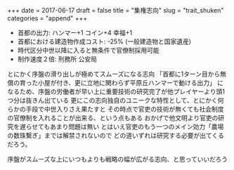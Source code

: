 +++
date = 2017-06-17
draft = false
title = "集権志向"
slug = "trait_shuken"
categories = "append"
+++

- 首都の出力: ハンマー+1 コイン+4 幸福+1
- 首都における建造物作成コスト: -25% (一般建造物と国家遺産)
- 時代区分中世以降に入ると無条件で官僚制採用可能
- 制作速度２倍: 刑務所 公安局

とにかく序盤の滑り出しが極めてスムーズになる志向
「首都に1ターン目から無償の育った小屋が付き、更に立地に関わらず平原丘ハンマーで動ける出力」
になるため、序盤の労働者が早い上に重要技術の研究完了が他プレイヤーより頭1つ分は抜きん出ている
更にこの志向独自のユニークな特性として、とにかく何らかの手段で中世入りさえ果たすと
その時点で官吏の技術が無くても社会制度の官僚制を入れることが出来る、という点もある
おかげで他文明より官吏の研究を遅らせてもあまり問題は無い
とはいえ官吏のもう一つのメイン効力「農場の数珠繋ぎ」までは解禁されないので
どの道いずれは研究する必要が出てくるだろう。


序盤がスムーズな上にいつもよりも戦略の幅が広がる志向、と思っていいだろう

